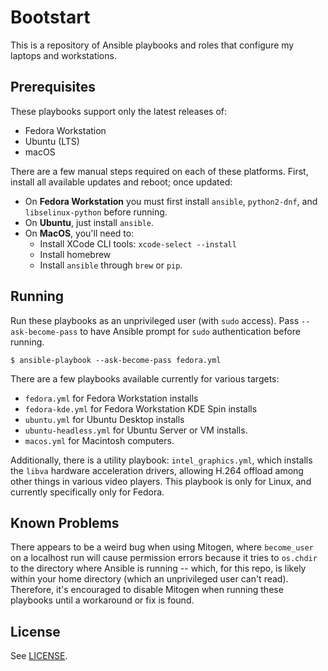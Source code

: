 # Bootstart

This is a repository of Ansible playbooks and roles that configure my laptops
and workstations.

## Prerequisites

These playbooks support only the latest releases of:

  - Fedora Workstation
  - Ubuntu (LTS)
  - macOS

There are a few manual steps required on each of these platforms. First, install
all available updates and reboot; once updated:

  - On **Fedora Workstation** you must first install `ansible`, `python2-dnf`,
    and `libselinux-python` before running.
  - On **Ubuntu**, just install `ansible`.
  - On **MacOS**, you'll need to:
    - Install XCode CLI tools: `xcode-select --install`
    - Install homebrew
    - Install `ansible` through `brew` or `pip`.

## Running

Run these playbooks as an unprivileged user (with `sudo` access). Pass
`--ask-become-pass` to have Ansible prompt for `sudo` authentication before
running.

```
$ ansible-playbook --ask-become-pass fedora.yml
```

There are a few playbooks available currently for various targets:

  - `fedora.yml` for Fedora Workstation installs
  - `fedora-kde.yml` for Fedora Workstation KDE Spin installs
  - `ubuntu.yml` for Ubuntu Desktop installs
  - `ubuntu-headless.yml` for Ubuntu Server or VM installs.
  - `macos.yml` for Macintosh computers.

Additionally, there is a utility playbook: `intel_graphics.yml`, which installs
the `libva` hardware acceleration drivers, allowing H.264 offload among other
things in various video players. This playbook is only for Linux, and currently
specifically only for Fedora.

## Known Problems

There appears to be a weird bug when using Mitogen, where `become_user` on a
localhost run will cause permission errors because it tries to `os.chdir` to the
directory where Ansible is running -- which, for this repo, is likely within
your home directory (which an unprivileged user can't read). Therefore, it's
encouraged to disable Mitogen when running these playbooks until a workaround or
fix is found.

## License

See [LICENSE](./LICENSE).
